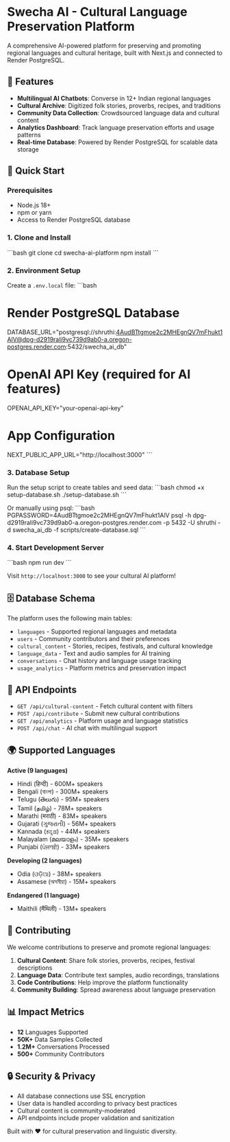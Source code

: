 # Swecha AI - Cultural Language Preservation Platform

A comprehensive AI-powered platform for preserving and promoting regional languages and cultural heritage, built with Next.js and connected to Render PostgreSQL.

## 🌟 Features

- **Multilingual AI Chatbots**: Converse in 12+ Indian regional languages
- **Cultural Archive**: Digitized folk stories, proverbs, recipes, and traditions
- **Community Data Collection**: Crowdsourced language data and cultural content
- **Analytics Dashboard**: Track language preservation efforts and usage patterns
- **Real-time Database**: Powered by Render PostgreSQL for scalable data storage

## 🚀 Quick Start

### Prerequisites
- Node.js 18+
- npm or yarn
- Access to Render PostgreSQL database

### 1. Clone and Install
\`\`\`bash
git clone <your-repo>
cd swecha-ai-platform
npm install
\`\`\`

### 2. Environment Setup
Create a `.env.local` file:
\`\`\`bash
# Render PostgreSQL Database
DATABASE_URL="postgresql://shruthi:4AudBTtgmoe2c2MHEgnQV7mFhukt1AlV@dpg-d2919rali9vc739d9ab0-a.oregon-postgres.render.com:5432/swecha_ai_db"

# OpenAI API Key (required for AI features)
OPENAI_API_KEY="your-openai-api-key"

# App Configuration
NEXT_PUBLIC_APP_URL="http://localhost:3000"
\`\`\`

### 3. Database Setup
Run the setup script to create tables and seed data:
\`\`\`bash
chmod +x setup-database.sh
./setup-database.sh
\`\`\`

Or manually using psql:
\`\`\`bash
PGPASSWORD=4AudBTtgmoe2c2MHEgnQV7mFhukt1AlV psql -h dpg-d2919rali9vc739d9ab0-a.oregon-postgres.render.com -p 5432 -U shruthi -d swecha_ai_db -f scripts/create-database.sql
\`\`\`

### 4. Start Development Server
\`\`\`bash
npm run dev
\`\`\`

Visit `http://localhost:3000` to see your cultural AI platform!

## 🗄️ Database Schema

The platform uses the following main tables:
- `languages` - Supported regional languages and metadata
- `users` - Community contributors and their preferences  
- `cultural_content` - Stories, recipes, festivals, and cultural knowledge
- `language_data` - Text and audio samples for AI training
- `conversations` - Chat history and language usage tracking
- `usage_analytics` - Platform metrics and preservation impact

## 🔧 API Endpoints

- `GET /api/cultural-content` - Fetch cultural content with filters
- `POST /api/contribute` - Submit new cultural contributions
- `GET /api/analytics` - Platform usage and language statistics
- `POST /api/chat` - AI chat with multilingual support

## 🌍 Supported Languages

**Active (9 languages)**
- Hindi (हिन्दी) - 600M+ speakers
- Bengali (বাংলা) - 300M+ speakers  
- Telugu (తెలుగు) - 95M+ speakers
- Tamil (தமிழ்) - 78M+ speakers
- Marathi (मराठी) - 83M+ speakers
- Gujarati (ગુજરાતી) - 56M+ speakers
- Kannada (ಕನ್ನಡ) - 44M+ speakers
- Malayalam (മലയാളം) - 35M+ speakers
- Punjabi (ਪੰਜਾਬੀ) - 33M+ speakers

**Developing (2 languages)**
- Odia (ଓଡ଼ିଆ) - 38M+ speakers
- Assamese (অসমীয়া) - 15M+ speakers

**Endangered (1 language)**
- Maithili (मैथिली) - 13M+ speakers

## 🤝 Contributing

We welcome contributions to preserve and promote regional languages:

1. **Cultural Content**: Share folk stories, proverbs, recipes, festival descriptions
2. **Language Data**: Contribute text samples, audio recordings, translations
3. **Code Contributions**: Help improve the platform functionality
4. **Community Building**: Spread awareness about language preservation

## 📊 Impact Metrics

- **12** Languages Supported
- **50K+** Data Samples Collected  
- **1.2M+** Conversations Processed
- **500+** Community Contributors

## 🔒 Security & Privacy

- All database connections use SSL encryption
- User data is handled according to privacy best practices
- Cultural content is community-moderated
- API endpoints include proper validation and sanitization

Built with ❤️ for cultural preservation and linguistic diversity.
